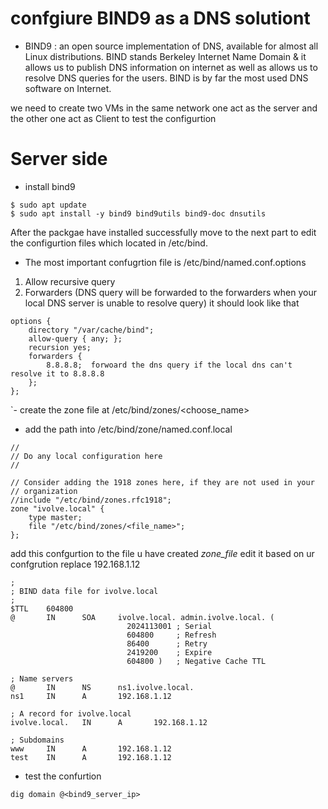 # confgiure BIND9 as a DNS solutiont 
- BIND9 : an open source implementation of DNS, available for almost all Linux distributions. BIND stands Berkeley Internet Name Domain & it allows us to publish DNS information on internet as well as allows us to resolve DNS queries for the users. BIND is by far the most used DNS software on Internet.

 we need to create two VMs in the same network one act as the server and the other one act as Client to test the configurtion 

# Server side 
- install bind9 
```
$ sudo apt update
$ sudo apt install -y bind9 bind9utils bind9-doc dnsutils
```
After the packgae have installed successfully move to the next part to edit the configurtion files which located in /etc/bind.
- The most important confugrtion file is /etc/bind/named.conf.options
1. Allow recursive query
2. Forwarders (DNS query will be forwarded to the forwarders when your local DNS server is unable to resolve query)
it should look like that
```
options {
    directory "/var/cache/bind";
    allow-query { any; };
    recursion yes;
    forwarders {
        8.8.8.8;  forwoard the dns query if the local dns can't resolve it to 8.8.8.8 
    };
};
```
`- create the zone file at /etc/bind/zones/<choose_name> 
- add the path into /etc/bind/zone/named.conf.local
```
//
// Do any local configuration here
//

// Consider adding the 1918 zones here, if they are not used in your
// organization
//include "/etc/bind/zones.rfc1918";
zone "ivolve.local" {
    type master;
    file "/etc/bind/zones/<file_name>";
};
```
add this confgurtion to the file u have created *zone_file* edit it based on ur confgrution 
replace 192.168.1.12
```
;
; BIND data file for ivolve.local
;
$TTL    604800
@       IN      SOA     ivolve.local. admin.ivolve.local. (
                          2024113001 ; Serial
                          604800     ; Refresh
                          86400      ; Retry
                          2419200    ; Expire
                          604800 )   ; Negative Cache TTL

; Name servers
@       IN      NS      ns1.ivolve.local.
ns1     IN      A       192.168.1.12

; A record for ivolve.local
ivolve.local.   IN      A       192.168.1.12

; Subdomains
www     IN      A       192.168.1.12
test    IN      A       192.168.1.12

```
- test the confurtion
```
dig domain @<bind9_server_ip>
```
